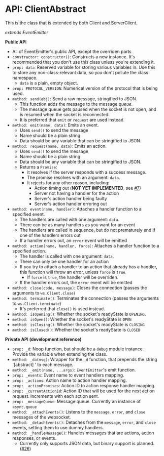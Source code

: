 API: ClientAbstract
===

This is the class that is extended by both Client and ServerClient.

*extends EventEmitter*

**Public API**

* All of EventEmitter's public API, except the overriden parts
* `constructor: constructor()`: Constructs a new instance. It's recommended that you don't use this class unless you're extending it.
* `prop: data`: Reserved variable for storing various variables in. Use this to store any non-class-relevant data, so you don't pollute the class namespace.
    - `data` is a plain, empty object.
* `prop: PROTOCOL_VERSION`: Numerical version of the protocol that is being used.
* `method: send(obj)`: Send a raw message, stringified to JSON.
    - This function adds the message to the message *queue*.
    - The message queue gets paused when the socket is not open, and is resumed when the socket is reconnected.
    - It is preferred that `emit` or `request` are used instead.
* `method: emit(name, data)`: Emits an event.
    - Uses `send()` to send the message
    - Name should be a plain string
    - Data should be any variable that can be stringified to JSON.
* `method: request(name, data)`: Emits an action.
    - Uses `send()` to send the message
    - Name should be a plain string
    - Data should be any variable that can be stringified to JSON.
    - Returns a `Promise`:
        + It resolves if the server responds with a success message.
        + The promise resolves with an argument: `data`.
        + It rejects for any other reason, including:
            * Action timing out (**NOT YET IMPLEMENTED**, see [#7](https://github.com/seapunk/socketeer/issues/7))
            * Server not having a handler for the action
            * Server's action handler being faulty
            * Server's action handler erroring out
* `method: event(name, handler)`: Attaches a handler function to a specified event.
    - The handlers are called with one argument: `data`.
    - There can be as many handlers as you want for an event
    - The handlers are called in sequence, but do not prematurely end if one of the handlers errors out
    - If a handler errors out, an `error` event will be emitted
* `method: action(name, handler, force)`: Attaches a handler function to a specified action.
    - The handler is called with one argument: `data`.
    - There can only be one handler for an action
    - If you try to attach a handler to an action that already has a handler, this function will throw an error, unless `force` is `true`.
        + If `force` is `true`, the handler will be overriden.
    - If the handler errors out, the `error` event will be emitted
* `method: close(code, message)`: Closes the connection (passes the arguments to `ws.Client.close`)
* `method: terminate()`: Terminates the connection (passes the arguments to `ws.Client.terminate`)
    - It's preferred that `close()` is used instead.
* `method: isOpening()`: Whether the socket's readyState is `OPENING`.
* `method: isOpen()`: Whether the socket's readyState is `OPEN`
* `method: isClosing()`: Whether the socket's readyState is `CLOSING`
* `method: isClosed()`: Whether the socket's readyState is `CLOSED`

**Private API (development reference)**

* `prop: _d`: Noop function, but should be a `debug` module instance. Provide the variable when extending the class.
* `method: _da(msg)`: Wrapper for the `_d` function, that prepends the string '[abstract] ' to each message.
* `method: _emit(name, ...args)`: `EventEmitter`'s emit function.
* `prop: _events`: Event name to event handlers mapping.
* `prop: _actions`: Action name to action handler mapping.
* `prop: _actionPromises`: Action ID to action response handler mapping.
* `prop: _currentActionId`: Action ID that will be used for the next action request. Increments with each action sent.
* `prop: _messageQueue`: Message queue. Currently an instance of `async.queue`
* `method: _attachEvents()`: Listens to the `message`, `error`, and `close` messages of the websocket.
* `method: _detachEvents()`: Detaches from the `message`, `error`, and `close` events, setting them to use dummy handlers.
* `method: _handleMessage()`: Handles messages that are actions, action responses, or events.
    - Currently only supports JSON data, but binary support is planned. ([#26](https://github.com/seapunk/socketeer/issues/26))
